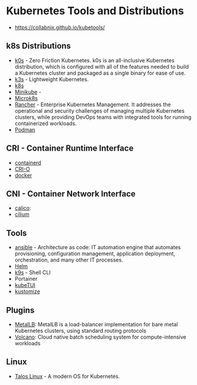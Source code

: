 # Kubernetes Tools and Distributions

- https://collabnix.github.io/kubetools/

## k8s Distributions
- [k0s](https://k0sproject.io/) - Zero Friction Kubernetes. k0s is an all-inclusive Kubernetes distribution, which is configured with all of the features needed to build a Kubernetes cluster and packaged as a single binary for ease of use.
- [k3s](https://k3s.io/) - Lightweight Kubernetes. 
- [k8s](https://kubernetes.io/)
- [Minikube](https://minikube.sigs.k8s.io) -
- [Microk8s](https://microk8s.io/)
- [Rancher](https://www.rancher.com/)  - Enterprise Kubernetes Management. It addresses the operational and security challenges of managing multiple Kubernetes clusters, while providing DevOps teams with integrated tools for running containerized workloads.
- [Podman](https://podman.io/)

## CRI - Container Runtime Interface
- [containerd](https://github.com/containerd/containerd)
- [CRI-O](https://cri-o.io/)
- [docker]()

## CNI - Container Network Interface
- [calico](https://github.com/projectcalico/calico):
- [cilium](https://github.com/cilium/cilium)

## Tools
- [ansible](https://www.ansible.com/) - Architecture as code:  IT automation engine that automates provisioning, configuration management, application deployment, orchestration, and many other IT processes.
- [Helm]()
- [k9s](https://k9scli.io/) - Shell CLI
- Portainer
- [kubeTUI](https://github.com/sarub0b0/kubetui)
- [kustomize]()

## Plugins
- [MetalLB](https://metallb.io/): MetalLB is a load-balancer implementation for bare metal Kubernetes clusters, using standard routing protocols
- [Volcano](https://volcano.sh/en/): Cloud native batch scheduling system for compute-intensive workloads 

## Linux 
- [Talos Linux](https://www.talos.dev/) - A modern OS for Kubernetes.
